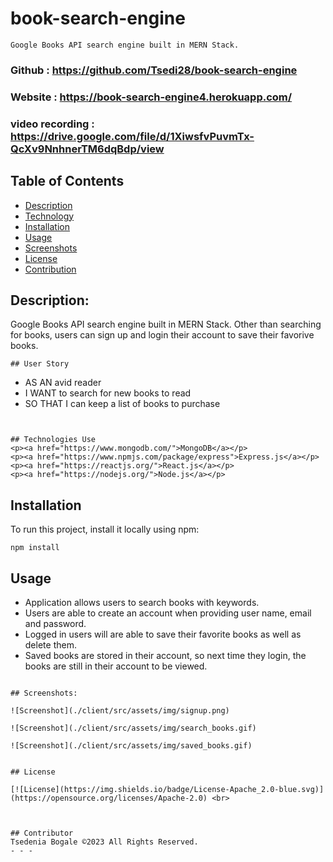 # book-search-engine
```
Google Books API search engine built in MERN Stack.
```

### Github : https://github.com/Tsedi28/book-search-engine
### Website : https://book-search-engine4.herokuapp.com/
### video recording : https://drive.google.com/file/d/1XiwsfvPuvmTx-QcXv9NnhnerTM6dqBdp/view


## Table of Contents

- [Description](#description)
- [Technology](#Technology)
- [Installation](#installation)
- [Usage](#usage)
- [Screenshots](#screenshots)
- [License](#license)
- [Contribution](#contributor)


## Description:
Google Books API search engine built in MERN Stack. Other than searching for books, users can sign up and login their account to save their favorive books.
```
## User Story
```
- AS AN avid reader
- I WANT to search for new books to read
- SO THAT I can keep a list of books to purchase
```


## Technologies Use
<p><a href="https://www.mongodb.com/">MongoDB</a></p>
<p><a href="https://www.npmjs.com/package/express">Express.js</a></p>
<p><a href="https://reactjs.org/">React.js</a></p>
<p><a href="https://nodejs.org/">Node.js</a></p>
```

## Installation

To run this project, install it locally using npm:

```
npm install
```

## Usage
- Application allows users to search books with keywords.
- Users are able to create an account when providing user name, email and password.
- Logged in users will are able to save their favorite books as well as delete them.
- Saved books are stored in their account, so next time they login, the books are still in their account to be viewed. 
```

## Screenshots:

![Screenshot](./client/src/assets/img/signup.png)

![Screenshot](./client/src/assets/img/search_books.gif)

![Screenshot](./client/src/assets/img/saved_books.gif)


## License

[![License](https://img.shields.io/badge/License-Apache_2.0-blue.svg)](https://opensource.org/licenses/Apache-2.0) <br>



## Contributor
Tsedenia Bogale ©2023 All Rights Reserved.
- - -